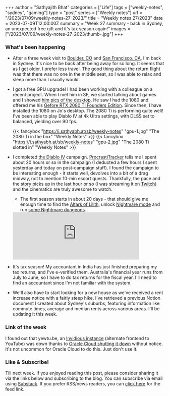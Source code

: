 +++
author = "Sathyajith Bhat"
categories = ["Life"]
tags = ["weekly-notes", "sydney", "gaming"]
type = "post"
series = ["Weekly notes"]
url = "/2023/07/09/weekly-notes-27-2023/"
title = "Weekly notes 27/2023"
date = 2023-07-09T12:00:00Z
summary = "Week 27 summary - back in Sydney, an unexpected free gift and it's tax season again!"
images = ["/2023/07/09/weekly-notes-27-2023/thumb-.jpg"]
+++

### What's been happening

* After a three week visit to [Boulder, CO](/2023/06/19/weekly-notes-24-2023/) and [San Francisco, CA](/2023/07/01/weekly-notes-26-2023/), I'm back in Sydney. It's nice to be back after being away for so long. It seems that as I get older, I prefer less travel. The good thing about the return flight was that there was no one in the middle seat, so I was able to relax and sleep more than I usually would.
* I got a free GPU upgrade! I had been working with a colleague on a recent project. When I met him in SF, we started talking about games and I showed [him pics of the desktop](/setup). He saw I had the 1080 and offered me his [Gefore RTX 2080 Ti Founders Edition](https://www.techpowerup.com/gpu-specs/nvidia-geforce-rtx-2080-ti-founders-edition.b6197). Since then, I have installed the 1080 on Jo's desktop. The 2080 Ti is performing quite well! I've been able to play Diablo IV at 4k Ultra settings, with DLSS set to balanced, yielding over 90 fps.

    {{< fancybox "https://i.sathyabh.at/sb/weekly-notes" "gpu-1.jpg" "The 2080 Ti in the box" "Weekly Notes" >}}
    {{< fancybox "https://i.sathyabh.at/sb/weekly-notes" "gpu-2.jpg" "The 2080 Ti slotted in" "Weekly Notes" >}}
    
* I completed [the Diablo IV](https://mastodon.social/@Sathyabhat/110673027802069713) campaign. [ProcrastiTracker](https://strlen.com/procrastitracker/) tells me I spent about 20 hours or so in the campaign (I deducted a few hours I spent yesterday and today on post-campaign stuff). I found the campaign to be interesting enough - it starts well, devolves into a bit of a drag midway, not to mention 10-min escort quests. Thankfully, the pace and the story picks up in the last hour or so (I was streaming it on [Twitch](https://www.twitch.tv/videos/1867201126)) and the cinematics are truly awesome to watch. 
    * The first season starts in about 20 days - that should give me enough time to find the [Altars of Lilith](https://www.reddit.com/r/diablo4/comments/14dtis4/altar_of_lilith_peregrination_get_all_the_altars/), unlock [Nightmare mode](https://maxroll.gg/d4/resources/difficulty-overview) and run [some Nightmare dungeons](https://maxroll.gg/d4/resources/nightmare-dungeons). 

    <iframe src="https://mastodon.social/@Sathyabhat/110673027802069713/embed" class="mastodon-embed" style="max-width: 100%; border: 0" width="400" allowfullscreen="allowfullscreen"></iframe><script src="https://mastodon.social/embed.js" async="async"></script>

* It's tax season! My accountant in India has just finished preparing my tax returns, and I've e-verified them. Australia's financial year runs from July to June, so I have to do tax returns for the fiscal year. I'll need to find an accountant since I'm not familiar with the system.
* We'll also have to start looking for a new house as we've received a rent increase notice with a fairly steep hike. I've retrieved a previous Notion document I created about Sydney's suburbs, featuring information like commute times, average and median rents across various areas. I'll be updating it this week.


### Link of the week

I found out that yewtu.be, an [Invidious instance](https://docs.invidious.io/instances/) (alternate frontend to YouTube) was down thanks to [Oracle Cloud shutting it down](https://gist.github.com/yewtudotbe/c16a69ddad88a37c2a364a5ff5359197) without notice. It's not uncommon for Oracle Cloud to do this. Just don't use it. 

### Like & Subscribe!

Till next week. If you enjoyed reading this post, please consider sharing it via the links below and subscribing to the blog. You can subscribe via email using [Substack](https://sathyabhat.substack.com/). If you prefer RSS/news readers, you can [click here](https://sathyabh.at/index.xml) for the feed link.